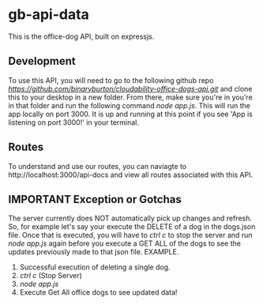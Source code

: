 # gb-api-data
This is the office-dog API, built on expressjs.

## Development
To use this API, you will need to go to the following github repo *https://github.com/binaryburton/cloudability-office-dogs-api.git* and clone this to your desktop in a new folder. From there, make sure you're in you're in that folder and run the following command *node app.js*. This will run the app locally on port 3000. It is up and running at this point if you see 'App is listening on port 3000!' in your terminal. 

## Routes
To understand and use our routes, you can naviagte to http://localhost:3000/api-docs and view all routes associated with this API.

## IMPORTANT Exception or Gotchas
The server currently does NOT automatically pick up changes and refresh. So, for example let's say your execute the DELETE of a dog in the dogs.json file. Once that is executed, you will have to *ctrl c* to stop the server and run *node app.js* again before you execute a GET ALL of the dogs to see the updates previously made to that json file.
EXAMPLE.
1. Successful execution of deleting a single dog.
2. *ctrl c* (Stop Server)
3. *node app.js*
4. Execute Get All office dogs to see updated data!